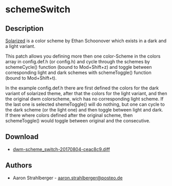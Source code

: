 schemeSwitch
============

Description
-----------

[Solarized](http://ethanschoonover.com/solarized) is a color scheme by Ethan
Schoonover which exists in a dark and a light variant.

This patch allows you defining more then one color-Scheme in the colors array in
config.def.h (or config.h) and cycle through the schemes by schemeCycle() function
(bound to Mod+Shift+z) and toggle between corresponding light and dark schemes
with schemeToggle() function (bound to Mod+Shift+t).

In the example config.def.h there are first defined the colors for the dark variant of
solarized theme, after that the colors for the light variant, and then the original dwm
colorscheme, wich has no corresponding light scheme. If the last one is selected
shemeToggle() will do nothing, but one can cycle to the dark scheme (or the light one)
and then toggle between light and dark. If there where colors defined after the original
scheme, then schemeToggle() would toggle between original and the consecutive.


Download
--------
* [dwm-scheme_switch-20170804-ceac8c9.diff](dwm-scheme_switch-20170804-ceac8c9.diff)


Authors
-------

* Aaron Strahlberger - <aaron.strahlberger@posteo.de> 
